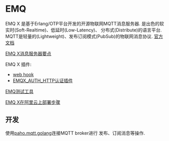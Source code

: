 # EMQ

EMQ X 是基于Erlang/OTP平台开发的开源物联网MQTT消息服务器. 是出色的软实时(Soft-Realtime)、低延时(Low-Latency)、
分布式(Distribute)的语言平台. MQTT是轻量的(Lightweight)、发布订阅模式(PubSub)的物联网消息协议.
[官方文档](https://developer.emqx.io/docs/broker/v3/cn/getstarted.html)



[EMQ X消息服务器要点](doc/EMQ%20X%20read%20note.md)

EMQ X 插件:
- [web hook](doc/plugins/web%20hook.md)
- [EMQX_AUTH_HTTP认证插件]()


[EMQ测试工具](https://www.jianshu.com/p/e5cf0c1fd55c)

[EMQ X在阿里云上部署步骤](doc/k8s%20deployment.md)

## 开发
使用[paho.mqtt.golang](https://github.com/eclipse/paho.mqtt.golang)连接MQTT broker进行
发布、订阅消息等操作.